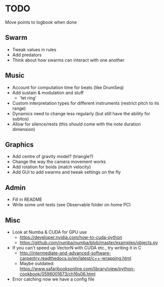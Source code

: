 # TODO

Move points to logbook when done

## Swarm

* Tweak values in rules
* Add predators
* Think about how swarms can interact with one another


## Music

* Account for computation time for beats (like DrumSeq)
* Add sustain & modulation and stuff
	* 'let ring'
* Custom interpretation types for different instruments (restrict pitch to its range)
* Dynamics need to change less regularly (but still have the ability for subitos)
* Allow for silence/rests (this _should_ come with the note duration dimension)

## Graphics

* Add centre of gravity model? (triangle?)
* Change the way the camera movement works
* Add rotation for boids (match velocity)
* Add GUI to add swarms and tweak settings on the fly


## Admin

* Fill in README
* Write some unit tests (see Observable folder on home PC)


## Misc

* Look at Numba & CUDA for GPU use
	* https://developer.nvidia.com/how-to-cuda-python
	* https://github.com/numba/numba/blob/master/examples/objects.py
* If you can't speed up VectorN with CUDA etc., try writing it in C
	* http://intermediate-and-advanced-software-carpentry.readthedocs.io/en/latest/c++-wrapping.html
	* Maybe outdated: https://www.safaribooksonline.com/library/view/python-cookbook/0596001673/ch16s06.html
* Error catching now we have a config file